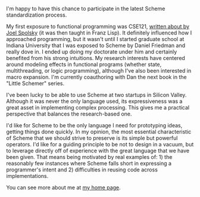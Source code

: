 I'm happy to have this chance to participate in the latest Scheme standardization process.

My first exposure to functional programming was CSE121, [written about by Joel Spolsky](http://www.joelonsoftware.com/articles/ThePerilsofJavaSchools.html) (it was then taught in Franz Lisp).  It definitely influenced how I approached programming, but it wasn't until I started graduate school at Indiana University that I was exposed to Scheme by Daniel Friedman and really dove in.  I ended up doing my doctorate under him and certainly benefited from his strong intuitions.  My research interests have centered around modeling effects in functional programs (whether state, multithreading, or logic programming), although I've also been interested in macro expansion.  I'm currently coauthoring with Dan the next book in the "Little Schemer" series.

I've been lucky to be able to use Scheme at two startups in Silicon Valley.  Although it was never the only language used, its expressiveness was a great asset in implementing complex processing.  This gives me a practical perspective that balances the research-based one.

I'd like for Scheme to be the only language I need for prototyping ideas, getting things done quickly.  In my opinion, the most essential characteristic of Scheme that we should strive to preserve is its simple but powerful operators.  I'd like for a guiding principle to be not to design in a vacuum, but to leverage directly off of experience with the great language that we have been given.  That means being motivated by real examples of: 1) the reasonably few instances where Scheme falls short in expressing a programmer's intent and 2) difficulties in reusing code across implementations.

You can see more about me at [my home page](http://sites.google.com/site/stevenganz/home).
